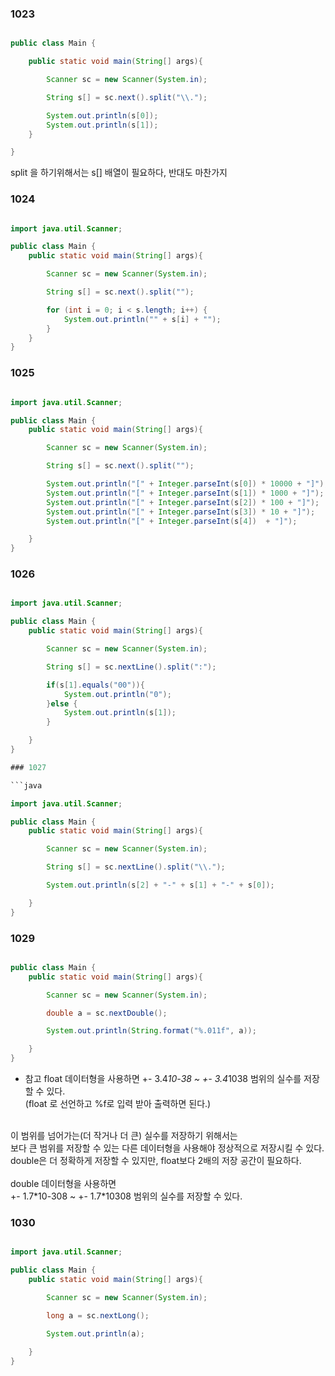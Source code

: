 ### 1023

```java

public class Main {

    public static void main(String[] args){

        Scanner sc = new Scanner(System.in);

        String s[] = sc.next().split("\\.");

        System.out.println(s[0]);
        System.out.println(s[1]);
    }

}

```

split 을 하기위해서는 s[] 배열이 필요하다, 반대도 마찬가지

### 1024

```java

import java.util.Scanner;

public class Main {
    public static void main(String[] args){

        Scanner sc = new Scanner(System.in);

        String s[] = sc.next().split("");

        for (int i = 0; i < s.length; i++) {
            System.out.println("" + s[i] + "");
        }
    }
}

```


### 1025

```java

import java.util.Scanner;

public class Main {
    public static void main(String[] args){

        Scanner sc = new Scanner(System.in);

        String s[] = sc.next().split("");

        System.out.println("[" + Integer.parseInt(s[0]) * 10000 + "]");
        System.out.println("[" + Integer.parseInt(s[1]) * 1000 + "]");
        System.out.println("[" + Integer.parseInt(s[2]) * 100 + "]");
        System.out.println("[" + Integer.parseInt(s[3]) * 10 + "]");
        System.out.println("[" + Integer.parseInt(s[4])  + "]");

    }
}


```

### 1026

```java

import java.util.Scanner;

public class Main {
    public static void main(String[] args){

        Scanner sc = new Scanner(System.in);

        String s[] = sc.nextLine().split(":");

        if(s[1].equals("00")){
            System.out.println("0");
        }else {
            System.out.println(s[1]);
        }

    }
}

### 1027

```java

import java.util.Scanner;

public class Main {
    public static void main(String[] args){

        Scanner sc = new Scanner(System.in);

        String s[] = sc.nextLine().split("\\.");

        System.out.println(s[2] + "-" + s[1] + "-" + s[0]);

    }
}

```

### 1029

```java

public class Main {
    public static void main(String[] args){

        Scanner sc = new Scanner(System.in);

        double a = sc.nextDouble();

        System.out.println(String.format("%.011f", a));

    }
}

```


* 참고
float 데이터형을 사용하면 +- 3.4*10-38 ~ +- 3.4*1038 범위의 실수를 저장할 수 있다.<br/>
(float 로 선언하고 %f로 입력 받아 출력하면 된다.)<br/>
<br/>
이 범위를 넘어가는(더 작거나 더 큰) 실수를 저장하기 위해서는 <br/>
보다 큰 범위를 저장할 수 있는 다른 데이터형을 사용해야 정상적으로 저장시킬 수 있다. <br/>
double은 더 정확하게 저장할 수 있지만, float보다 2배의 저장 공간이 필요하다. <br/>
<br/>
double 데이터형을 사용하면<br/>
+- 1.7*10-308 ~ +- 1.7*10308 범위의 실수를 저장할 수 있다.<br/>


### 1030

```java

import java.util.Scanner;

public class Main {
    public static void main(String[] args){

        Scanner sc = new Scanner(System.in);

        long a = sc.nextLong();

        System.out.println(a);

    }
}

```




